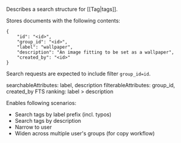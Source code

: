 Describes a search structure for [[Tag|tags]].

Stores documents with the following contents:
```
{
	"id": "<id>",
	"group_id": "<id>",
	"label": "wallpaper",
	"description": "An image fitting to be set as a wallpaper",
	"created_by": "<id>"
}
```

Search requests are expected to include filter `group_id=id`.

searchableAttributes: label, description
filterableAttributes: group_id, created_by
FTS ranking: label > description

Enables following scenarios:
- Search tags by label prefix (incl. typos)
- Search tags by description
- Narrow to user
- Widen across multiple user's groups (for copy workflow)